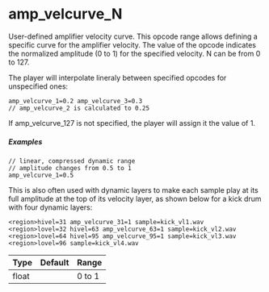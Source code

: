 # amp_velcurve_N

User-defined amplifier velocity curve. This opcode range allows defining a
specific curve for the amplifier velocity. The value of the opcode indicates the
normalized amplitude (0 to 1) for the specified velocity. N can be from 0 to 127.

The player will interpolate lineraly between specified opcodes for unspecified ones:

```
amp_velcurve_1=0.2 amp_velcurve_3=0.3
// amp_velcurve_2 is calculated to 0.25
```

If amp_velcurve_127 is not specified, the player will assign it the value of 1.

##### Examples

```
// linear, compressed dynamic range
// amplitude changes from 0.5 to 1
amp_velcurve_1=0.5
```

This is also often used with dynamic layers to make each sample play at its full
amplitude at the top of its velocity layer, as shown below for a kick drum with
four dynamic layers:

```
<region>hivel=31 amp_velcurve_31=1 sample=kick_vl1.wav
<region>lovel=32 hivel=63 amp_velcurve_63=1 sample=kick_vl2.wav
<region>lovel=64 hivel=95 amp_velcurve_95=1 sample=kick_vl3.wav
<region>lovel=96 sample=kick_vl4.wav
```

| Type  | Default | Range  |
| ---   | ---     | ---    |
| float |         | 0 to 1 |
